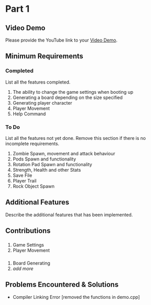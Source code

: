# Part 1

## Video Demo

Please provide the YouTube link to your [Video Demo](https://youtu.be/Ns38hQT5qKM).

## Minimum Requirements

### Completed

List all the features completed.

1. The ability to change the game settings when booting up
2. Generating a board depending on the size specified
3. Generating player character
4. Player Movement
5. Help Command

### To Do

List all the features not yet done. Remove this section if there is no incomplete requirements.

1. Zombie Spawn, movement and attack behaviour
2. Pods Spawn and functionality
3. Rotation Pad Spawn and functionality
4. Strength, Health and other Stats
5. Save File
6. Player Trail
7. Rock Object Spawn

## Additional Features

Describe the additional features that has been implemented.

## Contributions

### ############

1. Game Settings
2. Player Movement

### ######

1. Board Generating
2. *add more*

## Problems Encountered & Solutions

- Compiler Linking Error [removed the functions in demo.cpp]